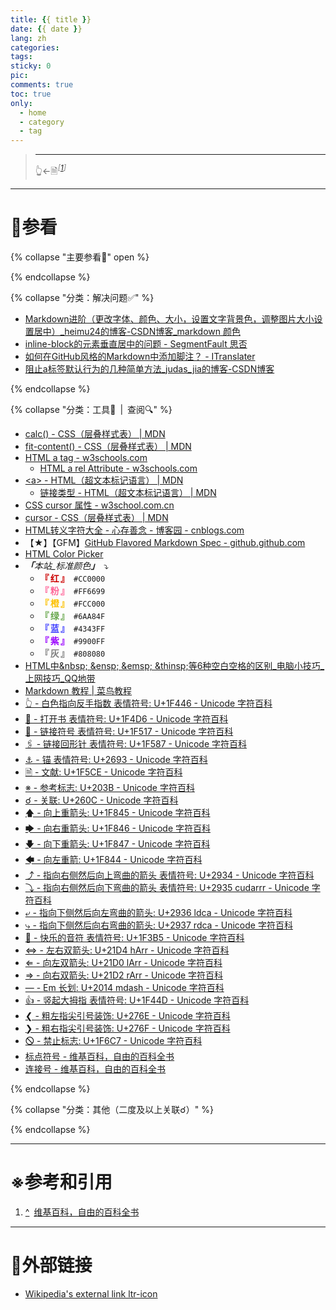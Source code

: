 ```yaml
---
title: {{ title }}
date: {{ date }}
lang: zh
categories:
tags:
sticky: 0
pic:
comments: true
toc: true
only:
  - home
  - category
  - tag
---
```


>
>
> <!-- more -->
>
> - - -
> 👆←🗎<sup id="cite_ref-1">*<font color="#808080">\[</font>[1](#cite_note-1)<font color="#808080">\]</font>*</sup>

---

# 📖参看

{% collapse "主要参看📖" open %}

{% endcollapse %}

{% collapse "分类：解决问题✅" %}

* [Markdown进阶（更改字体、颜色、大小，设置文字背景色，调整图片大小设置居中）\_heimu24的博客\-CSDN博客\_markdown 颜色](https://blog.csdn.net/heimu24/article/details/81189700)
* [inline\-block的元素垂直居中的问题 \- SegmentFault 思否](https://segmentfault.com/q/1010000019710978)
* [如何在GitHub风格的Markdown中添加脚注？ \- ITranslater](https://www.itranslater.com/qa/details/2117469006360740864)
* [阻止a标签默认行为的几种简单方法\_judas\_jia的博客\-CSDN博客](https://blog.csdn.net/judas_jia/article/details/51166406)

{% endcollapse %}

{% collapse "分类：工具🧰&ensp;|&ensp;查阅🔍" %}

* [calc\(\) \- CSS（层叠样式表） | MDN](https:\/\/developer\.mozilla\.org\/zh\-CN\/docs\/Web\/CSS\/calc\(\))
* [fit\-content\(\) \- CSS（层叠样式表） | MDN](https://developer.mozilla.org/zh-CN/docs/Web/CSS/fit-content)
* [HTML a tag \- w3schools\.com](https://www.w3schools.com/tags/tag_a.asp)
  + [HTML a rel Attribute \- w3schools\.com](https://www.w3schools.com/tags/att_a_rel.asp)
* [\<a\> \- HTML（超文本标记语言） | MDN](https://developer.mozilla.org/zh-CN/docs/Web/HTML/Element/a)
  + [链接类型 \- HTML（超文本标记语言） | MDN](https://developer.mozilla.org/zh-CN/docs/Web/HTML/Link_types)
* [CSS cursor 属性 \- w3school\.com\.cn](https://www.w3school.com.cn/cssref/pr_class_cursor.asp)
* [cursor \- CSS（层叠样式表） | MDN](https://developer.mozilla.org/zh-CN/docs/Web/CSS/cursor)
* [HTML转义字符大全 \- 心存善念 \- 博客园 \- cnblogs\.com](https://www.cnblogs.com/xcsn/p/3559624.html)
* 【★】【GFM】[GitHub Flavored Markdown Spec \- github\.github\.com](https://github.github.com/gfm/)
* [HTML Color Picker](https://www.w3schools.com/colors/colors_picker.asp)
* <font style="font-style:italic;"><b>「</b>本站_标准颜色<b>」</b></font>&ensp;⤵
  + <font style="color:#CC0000;font-weight:bold;">『&thinsp;红&thinsp;』</font>&ensp;`#CC0000`
  + <font style="color:#FF6699;font-weight:bold;">『&thinsp;粉&thinsp;』</font>&ensp;`#FF6699`
  + <font style="color:#FCC000;font-weight:bold;">『&thinsp;橙&thinsp;』</font>&ensp;`#FCC000`
  + <font style="color:#6AA84F;font-weight:bold;">『&thinsp;绿&thinsp;』</font>&ensp;`#6AA84F`
  + <font style="color:#4343FF;font-weight:bold;">『&thinsp;蓝&thinsp;』</font>&ensp;`#4343FF`
  + <font style="color:#9900FF;font-weight:bold;">『&thinsp;紫&thinsp;』</font>&ensp;`#9900FF`
  + <font style="color:#808080;font-weight:bold;">『&thinsp;灰&thinsp;』</font>&ensp;`#808080`
* [HTML中\&nbsp\; \&ensp\; \&emsp\; \&thinsp\;等6种空白空格的区别\_电脑小技巧\_上网技巧\_QQ地带](http://www.oicqzone.com/pc/2015083122336.html)
* [Markdown 教程 | 菜鸟教程](https://www.runoob.com/markdown/md-tutorial.html)
* [👆 \- 白色指向反手指数 表情符号\: U\+1F446 \- Unicode 字符百科](https://unicode-table.com/cn/1F446/)
* [📖 \- 打开书 表情符号\: U\+1F4D6 \- Unicode 字符百科](https://unicode-table.com/cn/1F4D6/)
* [🔗 \- 链接符号 表情符号\: U\+1F517 \- Unicode 字符百科](https://unicode-table.com/cn/1F517/)
* [🖇 \- 链接回形针 表情符号\: U\+1F587 \- Unicode 字符百科](https://unicode-table.com/cn/1F587/)
* [⚓ \- 锚 表情符号\: U\+2693 \- Unicode 字符百科](https://unicode-table.com/cn/2693/)
* [🗎 \- 文献\: U\+1F5CE \- Unicode 字符百科](https://unicode-table.com/cn/1F5CE/)
* [※ \- 参考标志\: U\+203B \- Unicode 字符百科](https://unicode-table.com/cn/203B/)
* [☌ \- 关联\: U\+260C \- Unicode 字符百科](https://unicode-table.com/cn/260C/)
* [🡅 \- 向上重箭头\: U\+1F845 \- Unicode 字符百科](https://unicode-table.com/cn/1F845/)
* [🡆 \- 向右重箭头\: U\+1F846 \- Unicode 字符百科](https://unicode-table.com/cn/1F846/)
* [🡇 \- 向下重箭头\: U\+1F847 \- Unicode 字符百科](https://unicode-table.com/cn/1F847/)
* [🡄 \- 向左重箭\: U\+1F844 \- Unicode 字符百科](https://unicode-table.com/cn/1F844/)
* [⤴ \- 指向右侧然后向上弯曲的箭头 表情符号\: U\+2934 \- Unicode 字符百科](https://unicode-table.com/cn/2934/)
* [⤵ \- 指向右侧然后向下弯曲的箭头 表情符号\: U\+2935 cudarrr \- Unicode 字符百科](https://unicode-table.com/cn/2935/)
* [⤶ \- 指向下侧然后向左弯曲的箭头\: U\+2936 ldca \- Unicode 字符百科](https://unicode-table.com/cn/2936/)
* [⤷ \- 指向下侧然后向右弯曲的箭头\: U\+2937 rdca \- Unicode 字符百科](https://unicode-table.com/cn/2937/)
* [🎵 \- 快乐的音符 表情符号\: U\+1F3B5 \- Unicode 字符百科](https://unicode-table.com/cn/1F3B5/)
* [⇔ \- 左右双箭头\: U\+21D4 hArr \- Unicode 字符百科](https://unicode-table.com/cn/21D4/)
* [⇐ \- 向左双箭头\: U\+21D0 lArr \- Unicode 字符百科](https://unicode-table.com/cn/21D0/)
* [⇒ \- 向右双箭头\: U\+21D2 rArr \- Unicode 字符百科](https://unicode-table.com/cn/21D2/)
* [— \- Em 长划\: U\+2014 mdash \- Unicode 字符百科](https://unicode-table.com/cn/2014/)
* [👍 \- 竖起大拇指 表情符号\: U\+1F44D \- Unicode 字符百科](https://unicode-table.com/cn/1F44D/)
* [❮ \- 粗左指尖引号装饰\: U\+276E \- Unicode 字符百科](https://unicode-table.com/cn/276E/)
* [❯ \- 粗右指尖引号装饰\: U\+276F \- Unicode 字符百科](https://unicode-table.com/cn/276F/)
* [🛇 \- 禁止标志\: U\+1F6C7 \- Unicode 字符百科](https://unicode-table.com/cn/1F6C7/)
* [标点符号 \- 维基百科，自由的百科全书](https://zh.wikipedia.org/wiki/%E6%A0%87%E7%82%B9%E7%AC%A6%E5%8F%B7)
* [连接号 \- 维基百科，自由的百科全书](https://zh.wikipedia.org/wiki/%E8%BF%9E%E6%8E%A5%E5%8F%B7)

{% endcollapse %}

{% collapse "分类：其他（二度及以上关联☌）" %}

{% endcollapse %}

---

# ※参考和引用

1. <a id="cite_note-1" href="#cite_ref-1" aria-label="跳转" title="跳转">^</a>&ensp;[维基百科，自由的百科全书](https://zh.wikipedia.org/)

---

# 🔗外部链接

* [Wikipedia\'s external link ltr\-icon][Wikipedia__external_link_ltr-icon]<span style="display:inline-block !important;vertical-align:top !important;width:12px !important;height:fit-content(100%);padding:0 !important;border:0 !important;margin:0 !important;"><a rel="icon" href="javascript:void(0);" onclick="return false;" style="cursor:default;"><img src="https://zh.wikipedia.org/w/skins/Vector/resources/skins.vector.styles/images/external-link-ltr-icon.svg?48e54" alt="" style="display:inline-block;vertical-align:top !important;width:12px;height:12px;border:0 !important;margin:0 !important;" /></a></span>

[Wikipedia__external_link_ltr-icon]: https://zh.wikipedia.org/w/skins/Vector/resources/skins.vector.styles/images/external-link-ltr-icon.svg?48e54
